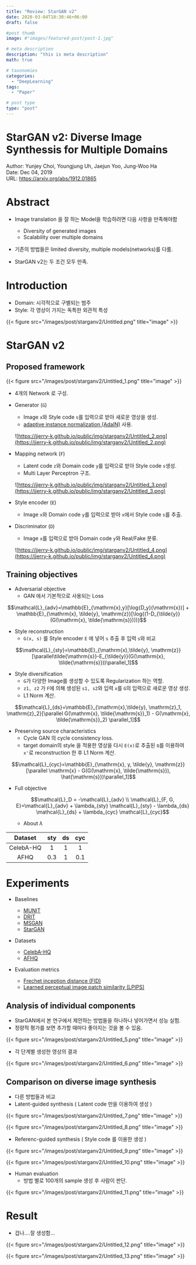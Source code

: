 ```yaml
---
title: "Review: StarGAN v2"
date: 2020-03-04T18:30:46+06:00
draft: false

#post thumb
image: #"images/featured-post/post-1.jpg"

# meta description
description: "this is meta description"
math: true

# taxonomies
categories:
  - "DeepLearning"
tags:
  - "Paper"

# post type
type: "post"
---
```


# StarGAN v2: Diverse Image Synthessis for Multiple Domains

Author: Yunjey Choi, Youngjung Uh, Jaejun Yoo, Jung-Woo Ha  
Date: Dec 04, 2019  
URL: https://arxiv.org/abs/1912.01865

# Abstract

- Image translation 을 잘 하는 Model을 학습하려면 다음 사항을 만족해야함
    - Diversity of generated images
    - Scalability over multiple domains

- 기존의 방법들은 limited diversity, multiple models(networks)를 다룸.
- StarGAN v2는 두 조건 모두 만족.

# Introduction

- Domain: 시각적으로 구별되는 범주
- Style: 각 영상이 가지는 독특한 외관적 특성

{{< figure src="/images/post/starganv2/Untitled.png" title="image" >}}

# StarGAN v2

## Proposed framework

{{< figure src="/images/post/starganv2/Untitled_1.png" title="image" >}}

- 4개의 Network 로 구성.
- Generator (`G`)
    - Image `x`와 Style code `s`를 입력으로 받아 새로운 영상을 생성.
    - [adaptive instance normalization (AdaIN)](https://arxiv.org/abs/1703.06868) 사용.

    ![https://jjerry-k.github.io/public/img/starganv2/Untitled_2.png](https://jjerry-k.github.io/public/img/starganv2/Untitled_2.png)

- Mapping network (`F`)
    - Latent code `z`와 Domain code `y`를 입력으로 받아 Style code `s`생성.
    - Multi Layer Perceptron 구조.

    ![https://jjerry-k.github.io/public/img/starganv2/Untitled_3.png](https://jjerry-k.github.io/public/img/starganv2/Untitled_3.png)

- Style encoder (`E`)
    - Image `x`와 Domain code `y`를 입력으로 받아 `x`에서 Style code `s`를 추출.
- Discriminator (`D`)
    - Image `x`를 입력으로 받아 Domain code `y`와 Real/Fake 분류.

    ![https://jjerry-k.github.io/public/img/starganv2/Untitled_4.png](https://jjerry-k.github.io/public/img/starganv2/Untitled_4.png)

## Training objectives

- Adversarial objective
    - GAN 에서 기본적으로 사용되는 Loss

$$\mathcal{L}_{adv}=\mathbb{E}_{\mathrm{x},y}[\log{D_y}(\mathrm{x})] + \mathbb{E}_{\mathrm{x}, \tilde{y}, \mathrm{z}}[\log{(1-D_{\tilde{y}}(G(\mathrm{x}, \tilde{\mathrm{s}})))}$$

- Style reconstruction
    - `G(x, s)` 를 Style encoder `E` 에 넣어 `s` 추출 후 입력 `s`와 비교

$$\mathcal{L}_{sty}=\mathbb{E}_{\mathrm{x},\tilde{y}, \mathrm{z}}[\parallel\tilde{\mathrm{s}}-E_{\tilde{y}}(G(\mathrm{x}, \tilde{\mathrm{s}}))\parallel_1]$$

- Style diversification
    - `G`가 다양한 Image를 생성할 수 있도록 Regularization 하는 역할.
    - `z1, z2` 가 `F`에 의해 생성된 `s1, s2`와 입력 `x`를 `G`의 입력으로 새로운 영상 생성.
    - L1 Norm 계산.

$$\mathcal{L}_{ds}=\mathbb{E}_{\mathrm{x},\tilde{y}, \mathrm{z}_1, \mathrm{z}_2}[\parallel G(\mathrm{x}, \tilde{\mathrm{s}}_1) - G(\mathrm{x}, \tilde{\mathrm{s}}_2) \parallel_1]$$

- Preserving source characteristics
    - Cycle GAN 의 cycle consistency loss.
    - target domain의 style 을 적용한 영상을 다시 `E(x)`로 추출된 s를 이용하여 `x'`로 reconstruction 한 후 L1 Norm 계산.

$$\mathcal{L}_{cyc}=\mathbb{E}_{\mathrm{x}, y, \tilde{y}, \mathrm{z}}[\parallel \mathrm{x} - G(G(\mathrm{x}, \tilde{\mathrm{s}}), \hat{\mathrm{s}})\parallel_1]$$

- Full objective

    $$\mathcal{L}_D = -\mathcal{L}_{adv} \\ \mathcal{L}_{F, G, E}=\mathcal{L}_{adv} + \lambda_{sty} \mathcal{L}_{sty} - \lambda_{ds} \mathcal{L}_{ds} + \lambda_{cyc} \mathcal{L}_{cyc}$$

    - About $\lambda$

|Dataset  |  sty | ds  |cyc|
|:-----:  |  :-: | :-: |:-:|
|CelebA-HQ|  1   | 1   | 1 |
|AFHQ     | 0.3  | 1   |0.1|


# Experiments

- Baselines
    - [MUNIT](https://arxiv.org/abs/1804.04732)
    - [DRIT](https://arxiv.org/abs/1808.00948)
    - [MSGAN](https://arxiv.org/abs/1903.05628)
    - [StarGAN](https://arxiv.org/abs/1711.09020)

- Datasets
    - [CelebA-HQ](http://mmlab.ie.cuhk.edu.hk/projects/CelebA.html)
    - [AFHQ](https://github.com/clovaai/stargan-v2/blob/master/download.sh)

- Evaluation metrics
    - [Frechet inception distance (FID)](https://arxiv.org/abs/1706.08500)
    - [Learned perceptual image patch similarity (LPIPS)](https://arxiv.org/abs/1801.03924)

## Analysis of individual components

- StarGAN에서 본 연구에서 제안하는 방법들을 하나하나 넣어가면서 성능 실험.
- 정량적 평가를 보면 추가할 때마다 좋아지는 것을 볼 수 있음.

{{< figure src="/images/post/starganv2/Untitled_5.png" title="image" >}}

- 각 단계별 생성한 영상의 결과

{{< figure src="/images/post/starganv2/Untitled_6.png" title="image" >}}

## Comparison on diverse image synthesis

- 다른 방법들과 비교
- Latent-guided synthesis ( Latent code 만을 이용하여 생성 )

{{< figure src="/images/post/starganv2/Untitled_7.png" title="image" >}}

{{< figure src="/images/post/starganv2/Untitled_8.png" title="image" >}}

- Referenc-guided synthesis ( Style code 를 이용한 생성 )

{{< figure src="/images/post/starganv2/Untitled_9.png" title="image" >}}

{{< figure src="/images/post/starganv2/Untitled_10.png" title="image" >}}

- Human evaluation
    - 방법 별로 100개의 sample 생성 후 사람이 판단.

{{< figure src="/images/post/starganv2/Untitled_11.png" title="image" >}}

# Result

- 겁나....잘 생성함...

{{< figure src="/images/post/starganv2/Untitled_12.png" title="image" >}}

{{< figure src="/images/post/starganv2/Untitled_13.png" title="image" >}}